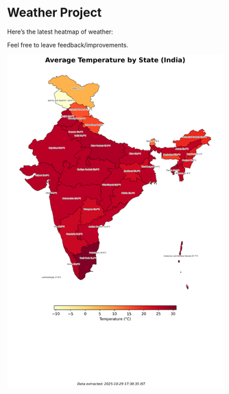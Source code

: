 # Weather Project

Here’s the latest heatmap of weather:

Feel free to leave feedback/improvements.

![India Heatmap](docs/assets/india_heatmap.png?v=0201E5)
